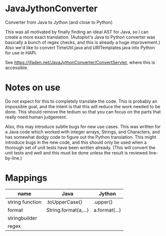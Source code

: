 # JavaJythonConverter

Converter from Java to Jython (and close to Python)

This was all motivated by finally finding an ideal AST for Java, so I can create a more exact
translation.  (Autoplot's Java to Python converter was basically a bunch of regex checks, and
this is already a huge improvement.)  Also we'd like to convert TimeUtil.java and URITemplates.java
into Python for use in HAPI.

See https://jfaden.net/JavaJythonConverter/ConvertServlet, where this is accessible.

# Notes on use
Do not expect for this to completely translate the code.  This is probably an impossible goal,
and the intent is that this will reduce the work needed to be done.  This should remove the 
tedium so that you can focus on the parts that really need human judgement.

Also, this may introduce subtle bugs for new use cases.  This was written for a Java code which
worked with integer arrays, Strings, and Characters, and has somewhat dodgy code to figure out
the Python translation.  This might introduce bugs in the new code, and this should only be used
when a thorough set of unit tests have been written already.  (This will convert the unit tests
and well and this must be done unless the result is reviewed line-by-line.)

# Mappings
| name|  Java  	| Jython  	|
|---	|---	|---	|
| string function | .toUpperCase() | .upper() |
| format  	| String.format(a,...)  	| a.format(...)  	| 
|  stringbuilder 	|   	|   	| 
|  regex 	|   	|   	| 
